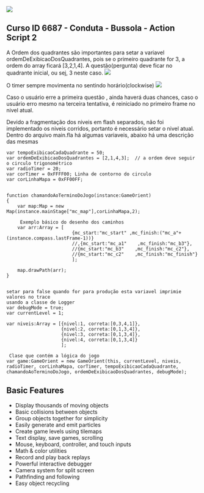 [![](http://www.prismafs.com.br/wp-content/themes/prisma/img/logo.png)](http://prismafs.com.br/)



## Curso ID 6687 - Conduta - Bussola  - Action Script 2


A Ordem dos quadrantes são importantes para setar a variavel ordemDeExibicaoDosQuadrantes, pois se o primeiro quadrante for 3, a ordem do array ficará [3,2,1,4]. A questão(pergunta) deve ficar no quadrante inicial, ou sej, 3 neste caso.
![](https://dj1hlxw0wr920.cloudfront.net/userfiles/wyzfiles/4325ef97-9128-43a5-b00f-50b50e9e6337.png)

O timer sempre movimenta no sentindo horário(clockwise)
![](https://www.mathsisfun.com/geometry/images/clockwise.gif)

Caso o usuário erre a primeira questão , ainda haverá duas chances, caso o usuário erro mesmo na terceira tentativa, é reiniciado no primeiro frame no nivel atual.

Devido a fragmentação dos niveis em flash separados, não foi implementado os niveis corridos, portanto é necessário setar o nivel atual.
Dentro do arquivo main.fla há algumas variaveis, abaixo há uma descrição das mesmas

``` 
var tempoExibicaoCadaQuadrante = 50;
var ordemDeExibicaoDosQuadrantes = [2,1,4,3];  // a ordem deve seguir o circulo trigonométrico
var radioTimer = 20;
var corTimer = 0xFFFF00; Linha de contorno do circulo
var corLinhaMapa = 0xFF00FF;


function chamandoAoTerminoDoJogo(instance:GameOrient)
{
	var map:Map = new Map(instance.mainStage["mc_map"],corLinhaMapa,2);
	 
	 Exemplo básico do desenho dos caminhos
	var arr:Array = [
						{mc_start:"mc_start" ,mc_finish:("mc_a"+(instance.compass.lastFrame-1))}
						//,{mc_start:"mc_a1"    ,mc_finish:"mc_b3"},
						//{mc_start:"mc_b3"    ,mc_finish:"mc_c2"},
						//{mc_start:"mc_c2"    ,mc_finish:"mc_finish"}
						];
						
	map.drawPath(arr);
}


setar para false quando for para produção esta variavel imprimie valores no trace 
usando a classe de Logger
var debugMode = true;
var currentLevel = 1;

var niveis:Array = [{nivel:1, correta:[0,3,4,1]}, 
					{nivel:2, correta:[0,1,3,4]}, 
					{nivel:3, correta:[0,1,3,4]}, 
					{nivel:4, correta:[0,1,3,4]}
				    ];

 Clase que contém a lógica do jogo 
var game:GameOrient = new GameOrient(this, currentLevel, niveis, radioTimer, corLinhaMapa, corTimer, tempoExibicaoCadaQuadrante, chamandoAoTerminoDoJogo, ordemDeExibicaoDosQuadrantes, debugMode);
```

## Basic Features

- Display thousands of moving objects
- Basic collisions between objects
- Group objects together for simplicity
- Easily generate and emit particles
- Create game levels using tilemaps
- Text display, save games, scrolling
- Mouse, keyboard, controller, and touch inputs
- Math & color utilities
- Record and play back replays
- Powerful interactive debugger
- Camera system for split screen
- Pathfinding and following
- Easy object recycling

